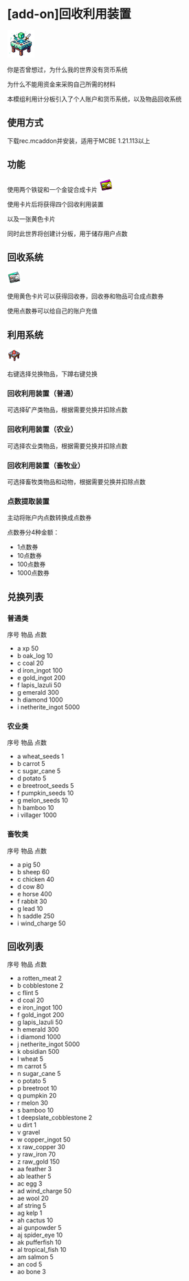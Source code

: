 # [add-on]回收利用装置

![](https://github.com/MichaelHyan/MCBE-Recycle-Device/blob/main/recr/pack_icon.png)

你是否曾想过，为什么我的世界没有货币系统

为什么不能用资金来采购自己所需的材料

本模组利用计分板引入了个人账户和货币系统，以及物品回收系统

## 使用方式

下载rec.mcaddon并安装，适用于MCBE 1.21.113以上

## 功能

使用两个铁锭和一个金锭合成卡片
![](https://github.com/MichaelHyan/MCBE-Recycle-Device/blob/main/recr/cardc.png)

使用卡片后将获得四个回收利用装置

以及一张黄色卡片

同时此世界将创建计分板，用于储存用户点数

## 回收系统

![](https://github.com/MichaelHyan/MCBE-Recycle-Device/blob/main/recr/carda.png)

使用黄色卡片可以获得回收券，回收券和物品可合成点数券

使用点数券可以给自己的账户充值

## 利用系统
![](https://github.com/MichaelHyan/MCBE-Recycle-Device/blob/main/recr/reca.png)

右键选择兑换物品，下蹲右键兑换

### 回收利用装置（普通）

可选择矿产类物品，根据需要兑换并扣除点数

### 回收利用装置（农业）

可选择农业类物品，根据需要兑换并扣除点数

### 回收利用装置（畜牧业）

可选择畜牧类物品和动物，根据需要兑换并扣除点数

### 点数提取装置

主动将账户内点数转换成点数券

点数券分4种金额：
- 1点数券
- 10点数券
- 100点数券
- 1000点数券

## 兑换列表

### 普通类

序号 物品 点数 
- a xp 50
- b oak_log 10
- c coal 20
- d iron_ingot 100
- e gold_ingot 200
- f lapis_lazuli 50
- g emerald 300
- h diamond 1000
- i netherite_ingot 5000

### 农业类

序号 物品 点数
- a wheat_seeds 1
- b carrot 5
- c sugar_cane 5
- d potato 5
- e breetroot_seeds 5
- f pumpkin_seeds 10
- g melon_seeds 10
- h bamboo  10
- i villager 1000	

### 畜牧类

序号 物品 点数
- a pig 50
- b sheep 60 
- c chicken 40
- d cow 80
- e horse 400
- f rabbit 30
- g lead 10
- h saddle 250
- i wind_charge 50

## 回收列表

序号 物品 点数
- a rotten_meat 2
- b cobblestone 2
- c flint 5
- d coal 20
- e iron_ingot 100
- f gold_ingot 200
- g lapis_lazuli 50
- h emerald 300
- i diamond 1000
- j netherite_ingot 5000
- k obsidian 500
- l wheat 5
- m carrot 5
- n sugar_cane 5
- o potato 5
- p breetroot 10
- q pumpkin 20
- r melon 30
- s bamboo  10
- t deepslate_cobblestone 2
- u dirt 1
- v gravel
- w copper_ingot 50
- x raw_copper 30
- y raw_iron 70
- z raw_gold 150
- aa feather 3
- ab leather 5
- ac egg 3
- ad wind_charge 50
- ae wool 20
- af string 5
- ag kelp 1
- ah cactus 10
- ai gunpowder 5
- aj spider_eye 10
- ak pufferfish 10
- al tropical_fish 10
- am salmon 5
- an cod 5
- ao bone 3